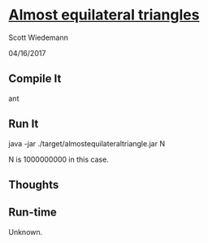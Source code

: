 # [Almost equilateral triangles](http://projecteuler.net/problem=94)
Scott Wiedemann

04/16/2017

## Compile It
ant


## Run It
java -jar ./target/almostequilateraltriangle.jar N

N is 1000000000 in this case.

## Thoughts


## Run-time
Unknown.
